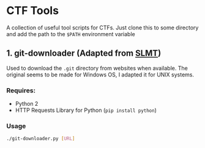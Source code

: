 # CTF Tools
A collection of useful tool scripts for CTFs. Just clone this to some directory and add the path to the `$PATH` environment variable

## 1. git-downloader (Adapted from [SLMT](https://github.com/SLMT/ctf-tools/tree/master/git-repository-downloader))
Used to download the `.git` directory from websites when available. The original seems to be made for Windows OS, I adapted it for UNIX systems.
### Requires:
* Python 2
* HTTP Requests Library for Python (`pip install python`)

### Usage
```bash
./git-downloader.py [URL]
```
